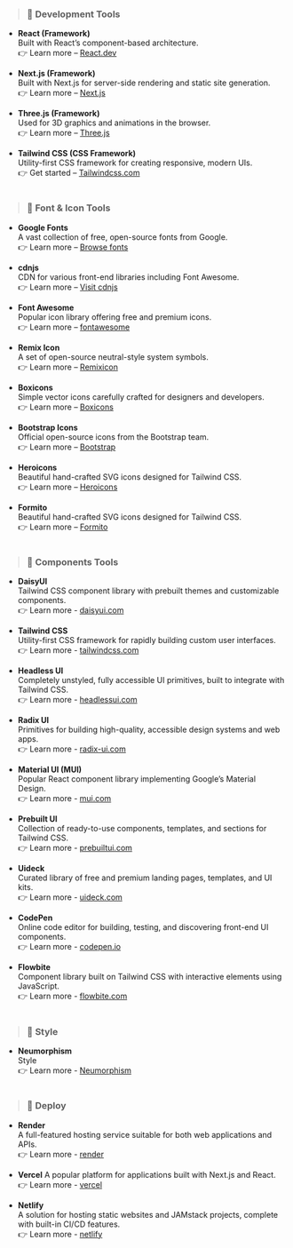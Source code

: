 > ### 🚀 Development Tools
- **React (Framework)**  
Built with React’s component-based architecture.  
👉 Learn more – [React.dev](https://react.dev/)

- **Next.js (Framework)**  
Built with Next.js for server-side rendering and static site generation.  
👉 Learn more – [Next.js](https://nextjs.org/)

- **Three.js (Framework)**  
Used for 3D graphics and animations in the browser.  
👉 Learn more – [Three.js](https://threejs.org/)

- **Tailwind CSS (CSS Framework)**  
Utility-first CSS framework for creating responsive, modern UIs.  
👉 Get started – [Tailwindcss.com](https://tailwindcss.com/)

# 

> ### 🚀 Font & Icon Tools

- **Google Fonts**  
  A vast collection of free, open-source fonts from Google.  
  👉 Learn more – [Browse fonts](https://fonts.google.com/)

- **cdnjs**  
  CDN for various front-end libraries including Font Awesome.  
  👉 Learn more – [Visit cdnjs](https://cdnjs.com/)

- **Font Awesome**  
  Popular icon library offering free and premium icons.  
  👉 Learn more – [fontawesome](https://fontawesome.com/icons)

- **Remix Icon**  
  A set of open-source neutral-style system symbols.  
  👉 Learn more – [Remixicon](https://remixicon.com/)

- **Boxicons**  
  Simple vector icons carefully crafted for designers and developers.  
  👉 Learn more – [Boxicons](https://boxicons.com/)

- **Bootstrap Icons**  
  Official open-source icons from the Bootstrap team.  
  👉 Learn more – [Bootstrap](https://icons.getbootstrap.com/)

- **Heroicons**  
  Beautiful hand-crafted SVG icons designed for Tailwind CSS.  
  👉 Learn more – [Heroicons](https://heroicons.com/)

- **Formito**  
  Beautiful hand-crafted SVG icons designed for Tailwind CSS.  
  👉 Learn more – [Formito](https://formito.com/tools/favicon)

#

> ### 🚀 Components Tools

- **DaisyUI**  
  Tailwind CSS component library with prebuilt themes and customizable components.  
  👉 Learn more - [daisyui.com](https://daisyui.com/)

- **Tailwind CSS**  
  Utility-first CSS framework for rapidly building custom user interfaces.  
  👉 Learn more - [tailwindcss.com](https://tailwindcss.com/)

- **Headless UI**  
  Completely unstyled, fully accessible UI primitives, built to integrate with Tailwind CSS.  
  👉 Learn more - [headlessui.com](https://headlessui.com/)

- **Radix UI**  
  Primitives for building high-quality, accessible design systems and web apps.  
  👉 Learn more - [radix-ui.com](https://www.radix-ui.com/)

- **Material UI (MUI)**  
  Popular React component library implementing Google’s Material Design.  
  👉 Learn more - [mui.com](https://mui.com/material-ui/)

- **Prebuilt UI**  
  Collection of ready-to-use components, templates, and sections for Tailwind CSS.  
  👉 Learn more - [prebuiltui.com](https://prebuiltui.com/)

- **Uideck**  
  Curated library of free and premium landing pages, templates, and UI kits.  
  👉 Learn more - [uideck.com](https://uideck.com/)

- **CodePen**  
  Online code editor for building, testing, and discovering front-end UI components.  
  👉 Learn more - [codepen.io](https://codepen.io/)

- **Flowbite**  
  Component library built on Tailwind CSS with interactive elements using JavaScript.  
  👉 Learn more - [flowbite.com](https://flowbite.com/)

#

> ### 🚀 Style

- **Neumorphism**  
  Style  
  👉 Learn more - [Neumorphism](https://neumorphism.io/#e0e0e0)

#

> ### 🚀 Deploy 

- **Render**  
  A full-featured hosting service suitable for both web applications and APIs.  
  👉 Learn more - [render](https://render.com/)
  
- **Vercel**
  A popular platform for applications built with Next.js and React.  
  👉 Learn more - [vercel](https://vercel.com/)
  
- **Netlify**  
  A solution for hosting static websites and JAMstack projects, complete with built-in CI/CD features.  
  👉 Learn more - [netlify](https://www.netlify.com/)
